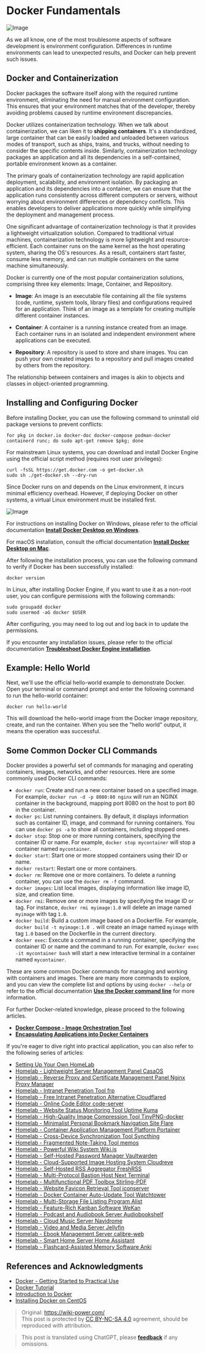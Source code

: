 # Docker Fundamentals

![Image](https://img.wiki-power.com/d/wiki-media/img/20210116153041.png)

As we all know, one of the most troublesome aspects of software development is environment configuration. Differences in runtime environments can lead to unexpected results, and Docker can help prevent such issues.

## Docker and Containerization

Docker packages the software itself along with the required runtime environment, eliminating the need for manual environment configuration. This ensures that your environment matches that of the developer, thereby avoiding problems caused by runtime environment discrepancies.

Docker utilizes containerization technology. When we talk about containerization, we can liken it to **shipping containers**. It's a standardized, large container that can be easily loaded and unloaded between various modes of transport, such as ships, trains, and trucks, without needing to consider the specific contents inside. Similarly, containerization technology packages an application and all its dependencies in a self-contained, portable environment known as a container.

The primary goals of containerization technology are rapid application deployment, scalability, and environment isolation. By packaging an application and its dependencies into a container, we can ensure that the application runs consistently across different computers or servers, without worrying about environment differences or dependency conflicts. This enables developers to deliver applications more quickly while simplifying the deployment and management process.

One significant advantage of containerization technology is that it provides a lightweight virtualization solution. Compared to traditional virtual machines, containerization technology is more lightweight and resource-efficient. Each container runs on the same kernel as the host operating system, sharing the OS's resources. As a result, containers start faster, consume less memory, and can run multiple containers on the same machine simultaneously.

Docker is currently one of the most popular containerization solutions, comprising three key elements: Image, Container, and Repository.

- **Image**: An image is an executable file containing all the file systems (code, runtime, system tools, library files) and configurations required for an application. Think of an image as a template for creating multiple different container instances.

- **Container**: A container is a running instance created from an image. Each container runs in an isolated and independent environment where applications can be executed.

- **Repository**: A repository is used to store and share images. You can push your own created images to a repository and pull images created by others from the repository.

The relationship between containers and images is akin to objects and classes in object-oriented programming.

## Installing and Configuring Docker

Before installing Docker, you can use the following command to uninstall old package versions to prevent conflicts:

```shell
for pkg in docker.io docker-doc docker-compose podman-docker containerd runc; do sudo apt-get remove $pkg; done
```

For mainstream Linux systems, you can download and install Docker Engine using the official script method (requires root user privileges):

```shell
curl -fsSL https://get.docker.com -o get-docker.sh
sudo sh ./get-docker.sh --dry-run
```

Since Docker runs on and depends on the Linux environment, it incurs minimal efficiency overhead. However, if deploying Docker on other systems, a virtual Linux environment must be installed first.

![Image](https://img.wiki-power.com/d/wiki-media/img/20230708005714.png)

For instructions on installing Docker on Windows, please refer to the official documentation [**Install Docker Desktop on Windows**](https://docs.docker.com/desktop/install/windows-install/).

For macOS installation, consult the official documentation [**Install Docker Desktop on Mac**](https://docs.docker.com/desktop/install/mac-install/).

After following the installation process, you can use the following command to verify if Docker has been successfully installed:

```shell
docker version
```

In Linux, after installing Docker Engine, if you want to use it as a non-root user, you can configure permissions with the following commands:

```shell
sudo groupadd docker
sudo usermod -aG docker $USER
```

After configuring, you may need to log out and log back in to update the permissions.

If you encounter any installation issues, please refer to the official documentation [**Troubleshoot Docker Engine installation**](https://docs.docker.com/engine/install/troubleshoot/).

## Example: Hello World

Next, we'll use the official hello-world example to demonstrate Docker. Open your terminal or command prompt and enter the following command to run the hello-world container:

```shell
docker run hello-world
```

This will download the hello-world image from the Docker image repository, create, and run the container. When you see the "hello world" output, it means the operation was successful.

## Some Common Docker CLI Commands

Docker provides a powerful set of commands for managing and operating containers, images, networks, and other resources. Here are some commonly used Docker CLI commands:

- `docker run`: Create and run a new container based on a specified image. For example, `docker run -d -p 8080:80 nginx` will run an NGINX container in the background, mapping port 8080 on the host to port 80 in the container.
- `docker ps`: List running containers. By default, it displays information such as container ID, image, and command for running containers. You can use `docker ps -a` to show all containers, including stopped ones.
- `docker stop`: Stop one or more running containers, specifying the container ID or name. For example, `docker stop mycontainer` will stop a container named `mycontainer`.
- `docker start`: Start one or more stopped containers using their ID or name.
- `docker restart`: Restart one or more containers.
- `docker rm`: Remove one or more containers. To delete a running container, you can use the `docker rm -f` command.
- `docker images`: List local images, displaying information like image ID, size, and creation time.
- `docker rmi`: Remove one or more images by specifying the image ID or tag. For instance, `docker rmi myimage:1.0` will delete an image named `myimage` with tag `1.0`.
- `docker build`: Build a custom image based on a Dockerfile. For example, `docker build -t myimage:1.0 .` will create an image named `myimage` with tag `1.0` based on the Dockerfile in the current directory.
- `docker exec`: Execute a command in a running container, specifying the container ID or name and the command to run. For example, `docker exec -it mycontainer bash` will start a new interactive terminal in a container named `mycontainer`.

These are some common Docker commands for managing and working with containers and images. There are many more commands to explore, and you can view the complete list and options by using `docker --help` or refer to the official documentation [**Use the Docker command line**](https://docs.docker.com/engine/reference/commandline/cli/) for more information.

For further Docker-related knowledge, please proceed to the following articles.

- [**Docker Compose - Image Orchestration Tool**](https://wiki-power.com/DockerCompose-%E9%95%9C%E5%83%8F%E7%BC%96%E6%8E%92%E5%B7%A5%E5%85%B7/)
- [**Encapsulating Applications into Docker Containers**](https://wiki-power.com/%E5%B0%86%E5%BA%94%E7%94%A8%E5%B0%81%E8%A3%85%E4%B8%BADocker%E5%AE%B9%E5%99%A8/)

If you're eager to dive right into practical application, you can also refer to the following series of articles:

- [Setting Up Your Own HomeLab](https://wiki-power.com/Setting-Up-Your-Own-HomeLab)
- [Homelab - Lightweight Server Management Panel CasaOS](https://wiki-power.com/Homelab-Lightweight-Server-Management-Panel-CasaOS)
- [Homelab - Reverse Proxy and Certificate Management Panel Nginx Proxy Manager](https://wiki-power.com/Homelab-Reverse-Proxy-and-Certificate-Management-Panel-Nginx-Proxy-Manager)
- [Homelab - Intranet Penetration Tool frp](https://wiki-power.com/Homelab-Intranet-Penetration-Tool-frp)
- [Homelab - Free Intranet Penetration Alternative Cloudflared](https://wiki-power.com/Homelab-Free-Intranet-Penetration-Alternative-Cloudflared)
- [Homelab - Online Code Editor code-server](https://wiki-power.com/Homelab-Online-Code-Editor-code-server)
- [Homelab - Website Status Monitoring Tool Uptime Kuma](https://wiki-power.com/Homelab-Website-Status-Monitoring-Tool-Uptime-Kuma)
- [Homelab - High-Quality Image Compression Tool TinyPNG-docker](https://wiki-power.com/Homelab-High-Quality-Image-Compression-Tool-TinyPNG-docker)
- [Homelab - Minimalist Personal Bookmark Navigation Site Flare](https://wiki-power.com/Homelab-Minimalist-Personal-Bookmark-Navigation-Site-Flare)
- [Homelab - Container Application Management Platform Portainer](https://wiki-power.com/Homelab-Container-Application-Management-Platform-Portainer)
- [Homelab - Cross-Device Synchronization Tool Syncthing](https://wiki-power.com/Homelab-Cross-Device-Synchronization-Tool-Syncthing)
- [Homelab - Fragmented Note-Taking Tool memos](https://wiki-power.com/Homelab-Fragmented-Note-Taking-Tool-memos)
- [Homelab - Powerful Wiki System Wiki.js](https://wiki-power.com/Homelab-Powerful-Wiki-System-Wiki.js)
- [Homelab - Self-Hosted Password Manager Vaultwarden](https://wiki-power.com/Homelab-Self-Hosted-Password-Manager-Vaultwarden)
- [Homelab - Cloud-Supported Image Hosting System Cloudreve](https://wiki-power.com/Homelab-Cloud-Supported-Image-Hosting-System-Cloudreve)
- [Homelab - Self-Hosted RSS Aggregator FreshRSS](https://wiki-power.com/Homelab-Self-Hosted-RSS-Aggregator-FreshRSS)
- [Homelab - Multi-Protocol Bastion Host Next Terminal](https://wiki-power.com/Homelab-Multi-Protocol-Bastion-Host-Next-Terminal)
- [Homelab - Multifunctional PDF Toolbox Stirling-PDF](https://wiki-power.com/Homelab-Multifunctional-PDF-Toolbox-Stirling-PDF)
- [Homelab - Website Favicon Retrieval Tool iconserver](https://wiki-power.com/Homelab-Website-Favicon-Retrieval-Tool-iconserver)
- [Homelab - Docker Container Auto-Update Tool Watchtower](https://wiki-power.com/Homelab-Docker-Container-Auto-Update-Tool-Watchtower)
- [Homelab - Multi-Storage File Listing Program Alist](https://wiki-power.com/Homelab-Multi-Storage-File-Listing-Program-Alist)
- [Homelab - Feature-Rich Kanban Software WeKan](https://wiki-power.com/Homelab-Feature-Rich-Kanban-Software-WeKan)
- [Homelab - Podcast and Audiobook Server Audiobookshelf](https://wiki-power.com/Homelab-Podcast-and-Audiobook-Server-Audiobookshelf)
- [Homelab - Cloud Music Server Navidrome](https://wiki-power.com/Homelab-Cloud-Music-Server-Navidrome)
- [Homelab - Video and Media Server Jellyfin](https://wiki-power.com/Homelab-Video-and-Media-Server-Jellyfin)
- [Homelab - Ebook Management Server calibre-web](https://wiki-power.com/Homelab-Ebook-Management-Server-calibre-web)
- [Homelab - Smart Home Server Home Assistant](https://wiki-power.com/Homelab-Smart-Home-Server-Home-Assistant)
- [Homelab - Flashcard-Assisted Memory Software Anki](https://wiki-power.com/Homelab-Flashcard-Assisted-Memory-Software-Anki)

## References and Acknowledgments

- [Docker - Getting Started to Practical Use](https://yeasy.gitbook.io/docker_practice/)
- [Docker Tutorial](https://www.runoob.com/docker/docker-tutorial.html)
- [Introduction to Docker](http://www.ruanyifeng.com/blog/2018/02/docker-tutorial.html)
- [Installing Docker on CentOS](https://wiki-power.com/unlist/CentOS%E5%AE%89%E8%A3%85Docker)

> Original: <https://wiki-power.com/>  
> This post is protected by [CC BY-NC-SA 4.0](https://creativecommons.org/licenses/by/4.0/deed.en) agreement, should be reproduced with attribution.

> This post is translated using ChatGPT, please [**feedback**](https://github.com/linyuxuanlin/Wiki_MkDocs/issues/new) if any omissions.